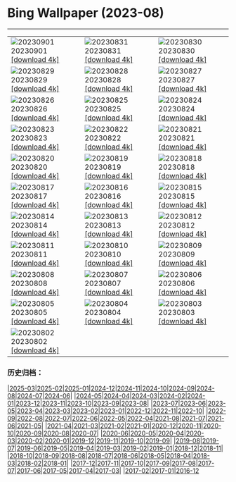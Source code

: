 # Bing Wallpaper (2023-08)
**************

<table><tr><td><img src="https://www.bing.com/th?id=OHR.TurkeyTailMush_DE-DE7496636357_1920x1080.jpg" alt="20230901"> 20230901 <a href="https://www.bing.com/th?id=OHR.TurkeyTailMush_DE-DE7496636357_UHD.jpg">[download 4k]</a></td><td><img src="https://www.bing.com/th?id=OHR.CassiusFlorentius_DE-DE8060490789_1920x1080.jpg" alt="20230831"> 20230831 <a href="https://www.bing.com/th?id=OHR.CassiusFlorentius_DE-DE8060490789_UHD.jpg">[download 4k]</a></td><td><img src="https://www.bing.com/th?id=OHR.NingalooShark_DE-DE6573151950_1920x1080.jpg" alt="20230830"> 20230830 <a href="https://www.bing.com/th?id=OHR.NingalooShark_DE-DE6573151950_UHD.jpg">[download 4k]</a></td></tr><tr><td><img src="https://www.bing.com/th?id=OHR.AvatarMountain_DE-DE4930608814_1920x1080.jpg" alt="20230829"> 20230829 <a href="https://www.bing.com/th?id=OHR.AvatarMountain_DE-DE4930608814_UHD.jpg">[download 4k]</a></td><td><img src="https://www.bing.com/th?id=OHR.DubrovnikHarbor_DE-DE5532688724_1920x1080.jpg" alt="20230828"> 20230828 <a href="https://www.bing.com/th?id=OHR.DubrovnikHarbor_DE-DE5532688724_UHD.jpg">[download 4k]</a></td><td><img src="https://www.bing.com/th?id=OHR.JejuIsland_DE-DE4817558281_1920x1080.jpg" alt="20230827"> 20230827 <a href="https://www.bing.com/th?id=OHR.JejuIsland_DE-DE4817558281_UHD.jpg">[download 4k]</a></td></tr><tr><td><img src="https://www.bing.com/th?id=OHR.MuseumIsland_DE-DE4387476793_1920x1080.jpg" alt="20230826"> 20230826 <a href="https://www.bing.com/th?id=OHR.MuseumIsland_DE-DE4387476793_UHD.jpg">[download 4k]</a></td><td><img src="https://www.bing.com/th?id=OHR.YellowstoneFalls_DE-DE1411382450_1920x1080.jpg" alt="20230825"> 20230825 <a href="https://www.bing.com/th?id=OHR.YellowstoneFalls_DE-DE1411382450_UHD.jpg">[download 4k]</a></td><td><img src="https://www.bing.com/th?id=OHR.Rothenburg_DE-DE4473988818_1920x1080.jpg" alt="20230824"> 20230824 <a href="https://www.bing.com/th?id=OHR.Rothenburg_DE-DE4473988818_UHD.jpg">[download 4k]</a></td></tr><tr><td><img src="https://www.bing.com/th?id=OHR.SkogafossWaterfall_DE-DE3965577607_1920x1080.jpg" alt="20230823"> 20230823 <a href="https://www.bing.com/th?id=OHR.SkogafossWaterfall_DE-DE3965577607_UHD.jpg">[download 4k]</a></td><td><img src="https://www.bing.com/th?id=OHR.TunisiaAmphitheatre_DE-DE3554422435_1920x1080.jpg" alt="20230822"> 20230822 <a href="https://www.bing.com/th?id=OHR.TunisiaAmphitheatre_DE-DE3554422435_UHD.jpg">[download 4k]</a></td><td><img src="https://www.bing.com/th?id=OHR.EmeraldLakeYukon_DE-DE3171972927_1920x1080.jpg" alt="20230821"> 20230821 <a href="https://www.bing.com/th?id=OHR.EmeraldLakeYukon_DE-DE3171972927_UHD.jpg">[download 4k]</a></td></tr><tr><td><img src="https://www.bing.com/th?id=OHR.StartPointLight_DE-DE0396922418_1920x1080.jpg" alt="20230820"> 20230820 <a href="https://www.bing.com/th?id=OHR.StartPointLight_DE-DE0396922418_UHD.jpg">[download 4k]</a></td><td><img src="https://www.bing.com/th?id=OHR.CameraSquirrel_DE-DE9987181480_1920x1080.jpg" alt="20230819"> 20230819 <a href="https://www.bing.com/th?id=OHR.CameraSquirrel_DE-DE9987181480_UHD.jpg">[download 4k]</a></td><td><img src="https://www.bing.com/th?id=OHR.LuebeckRiverTrave_DE-DE9748336863_1920x1080.jpg" alt="20230818"> 20230818 <a href="https://www.bing.com/th?id=OHR.LuebeckRiverTrave_DE-DE9748336863_UHD.jpg">[download 4k]</a></td></tr><tr><td><img src="https://www.bing.com/th?id=OHR.BucerosBicornis_DE-DE7282207548_1920x1080.jpg" alt="20230817"> 20230817 <a href="https://www.bing.com/th?id=OHR.BucerosBicornis_DE-DE7282207548_UHD.jpg">[download 4k]</a></td><td><img src="https://www.bing.com/th?id=OHR.KeyWestBridge_DE-DE0913922445_1920x1080.jpg" alt="20230816"> 20230816 <a href="https://www.bing.com/th?id=OHR.KeyWestBridge_DE-DE0913922445_UHD.jpg">[download 4k]</a></td><td><img src="https://www.bing.com/th?id=OHR.TaorminaSquare_DE-DE8419551303_1920x1080.jpg" alt="20230815"> 20230815 <a href="https://www.bing.com/th?id=OHR.TaorminaSquare_DE-DE8419551303_UHD.jpg">[download 4k]</a></td></tr><tr><td><img src="https://www.bing.com/th?id=OHR.GeckoLeaf_DE-DE4962242686_1920x1080.jpg" alt="20230814"> 20230814 <a href="https://www.bing.com/th?id=OHR.GeckoLeaf_DE-DE4962242686_UHD.jpg">[download 4k]</a></td><td><img src="https://www.bing.com/th?id=OHR.PerseidsOregon_DE-DE7453606880_1920x1080.jpg" alt="20230813"> 20230813 <a href="https://www.bing.com/th?id=OHR.PerseidsOregon_DE-DE7453606880_UHD.jpg">[download 4k]</a></td><td><img src="https://www.bing.com/th?id=OHR.ThreeElephants_DE-DE4887796804_1920x1080.jpg" alt="20230812"> 20230812 <a href="https://www.bing.com/th?id=OHR.ThreeElephants_DE-DE4887796804_UHD.jpg">[download 4k]</a></td></tr><tr><td><img src="https://www.bing.com/th?id=OHR.JupiterArtland_DE-DE5348039414_1920x1080.jpg" alt="20230811"> 20230811 <a href="https://www.bing.com/th?id=OHR.JupiterArtland_DE-DE5348039414_UHD.jpg">[download 4k]</a></td><td><img src="https://www.bing.com/th?id=OHR.WorldLionDay_DE-DE3554846602_1920x1080.jpg" alt="20230810"> 20230810 <a href="https://www.bing.com/th?id=OHR.WorldLionDay_DE-DE3554846602_UHD.jpg">[download 4k]</a></td><td><img src="https://www.bing.com/th?id=OHR.BathurstArt_DE-DE4645187726_1920x1080.jpg" alt="20230809"> 20230809 <a href="https://www.bing.com/th?id=OHR.BathurstArt_DE-DE4645187726_UHD.jpg">[download 4k]</a></td></tr><tr><td><img src="https://www.bing.com/th?id=OHR.InfinityTaipei_DE-DE3086691041_1920x1080.jpg" alt="20230808"> 20230808 <a href="https://www.bing.com/th?id=OHR.InfinityTaipei_DE-DE3086691041_UHD.jpg">[download 4k]</a></td><td><img src="https://www.bing.com/th?id=OHR.BodieNC_DE-DE6827272449_1920x1080.jpg" alt="20230807"> 20230807 <a href="https://www.bing.com/th?id=OHR.BodieNC_DE-DE6827272449_UHD.jpg">[download 4k]</a></td><td><img src="https://www.bing.com/th?id=OHR.NaganoPond_DE-DE6341491566_1920x1080.jpg" alt="20230806"> 20230806 <a href="https://www.bing.com/th?id=OHR.NaganoPond_DE-DE6341491566_UHD.jpg">[download 4k]</a></td></tr><tr><td><img src="https://www.bing.com/th?id=OHR.Bogenbruecke_DE-DE4748287145_1920x1080.jpg" alt="20230805"> 20230805 <a href="https://www.bing.com/th?id=OHR.Bogenbruecke_DE-DE4748287145_UHD.jpg">[download 4k]</a></td><td><img src="https://www.bing.com/th?id=OHR.GothicRuins_DE-DE5741219714_1920x1080.jpg" alt="20230804"> 20230804 <a href="https://www.bing.com/th?id=OHR.GothicRuins_DE-DE5741219714_UHD.jpg">[download 4k]</a></td><td><img src="https://www.bing.com/th?id=OHR.ZelenciSprings_DE-DE5038912927_1920x1080.jpg" alt="20230803"> 20230803 <a href="https://www.bing.com/th?id=OHR.ZelenciSprings_DE-DE5038912927_UHD.jpg">[download 4k]</a></td></tr><tr><td><img src="https://www.bing.com/th?id=OHR.CapitolButte_DE-DE2292807711_1920x1080.jpg" alt="20230802"> 20230802 <a href="https://www.bing.com/th?id=OHR.CapitolButte_DE-DE2292807711_UHD.jpg">[download 4k]</a></td><td></td><td></td></tr></table>

### 历史归档：

|[2025-03](/../2025-03/2025-03.md)|[2025-02](/../2025-02/2025-02.md)|[2025-01](/../2025-01/2025-01.md)|[2024-12](/../2024-12/2024-12.md)|[2024-11](/../2024-11/2024-11.md)|[2024-10](/../2024-10/2024-10.md)|[2024-09](/../2024-09/2024-09.md)|[2024-08](/../2024-08/2024-08.md)|[2024-07](/../2024-07/2024-07.md)|[2024-06](/../2024-06/2024-06.md)|
|[2024-05](/../2024-05/2024-05.md)|[2024-04](/../2024-04/2024-04.md)|[2024-03](/../2024-03/2024-03.md)|[2024-02](/../2024-02/2024-02.md)|[2024-01](/../2024-01/2024-01.md)|[2023-12](/../2023-12/2023-12.md)|[2023-11](/../2023-11/2023-11.md)|[2023-10](/../2023-10/2023-10.md)|[2023-09](/../2023-09/2023-09.md)|[2023-08](/2023-08.md)|
|[2023-07](/../2023-07/2023-07.md)|[2023-06](/../2023-06/2023-06.md)|[2023-05](/../2023-05/2023-05.md)|[2023-04](/../2023-04/2023-04.md)|[2023-03](/../2023-03/2023-03.md)|[2023-02](/../2023-02/2023-02.md)|[2023-01](/../2023-01/2023-01.md)|[2022-12](/../2022-12/2022-12.md)|[2022-11](/../2022-11/2022-11.md)|[2022-10](/../2022-10/2022-10.md)|
|[2022-09](/../2022-09/2022-09.md)|[2022-08](/../2022-08/2022-08.md)|[2022-07](/../2022-07/2022-07.md)|[2022-06](/../2022-06/2022-06.md)|[2022-05](/../2022-05/2022-05.md)|[2022-04](/../2022-04/2022-04.md)|[2021-08](/../2021-08/2021-08.md)|[2021-07](/../2021-07/2021-07.md)|[2021-06](/../2021-06/2021-06.md)|[2021-05](/../2021-05/2021-05.md)|
|[2021-04](/../2021-04/2021-04.md)|[2021-03](/../2021-03/2021-03.md)|[2021-02](/../2021-02/2021-02.md)|[2021-01](/../2021-01/2021-01.md)|[2020-12](/../2020-12/2020-12.md)|[2020-11](/../2020-11/2020-11.md)|[2020-10](/../2020-10/2020-10.md)|[2020-09](/../2020-09/2020-09.md)|[2020-08](/../2020-08/2020-08.md)|[2020-07](/../2020-07/2020-07.md)|
|[2020-06](/../2020-06/2020-06.md)|[2020-05](/../2020-05/2020-05.md)|[2020-04](/../2020-04/2020-04.md)|[2020-03](/../2020-03/2020-03.md)|[2020-02](/../2020-02/2020-02.md)|[2020-01](/../2020-01/2020-01.md)|[2019-12](/../2019-12/2019-12.md)|[2019-11](/../2019-11/2019-11.md)|[2019-10](/../2019-10/2019-10.md)|[2019-09](/../2019-09/2019-09.md)|
|[2019-08](/../2019-08/2019-08.md)|[2019-07](/../2019-07/2019-07.md)|[2019-06](/../2019-06/2019-06.md)|[2019-05](/../2019-05/2019-05.md)|[2019-04](/../2019-04/2019-04.md)|[2019-03](/../2019-03/2019-03.md)|[2019-02](/../2019-02/2019-02.md)|[2019-01](/../2019-01/2019-01.md)|[2018-12](/../2018-12/2018-12.md)|[2018-11](/../2018-11/2018-11.md)|
|[2018-10](/../2018-10/2018-10.md)|[2018-09](/../2018-09/2018-09.md)|[2018-08](/../2018-08/2018-08.md)|[2018-07](/../2018-07/2018-07.md)|[2018-06](/../2018-06/2018-06.md)|[2018-05](/../2018-05/2018-05.md)|[2018-04](/../2018-04/2018-04.md)|[2018-03](/../2018-03/2018-03.md)|[2018-02](/../2018-02/2018-02.md)|[2018-01](/../2018-01/2018-01.md)|
|[2017-12](/../2017-12/2017-12.md)|[2017-11](/../2017-11/2017-11.md)|[2017-10](/../2017-10/2017-10.md)|[2017-09](/../2017-09/2017-09.md)|[2017-08](/../2017-08/2017-08.md)|[2017-07](/../2017-07/2017-07.md)|[2017-06](/../2017-06/2017-06.md)|[2017-05](/../2017-05/2017-05.md)|[2017-04](/../2017-04/2017-04.md)|[2017-03](/../2017-03/2017-03.md)|
|[2017-02](/../2017-02/2017-02.md)|[2017-01](/../2017-01/2017-01.md)|[2016-12](/../2016-12/2016-12.md)